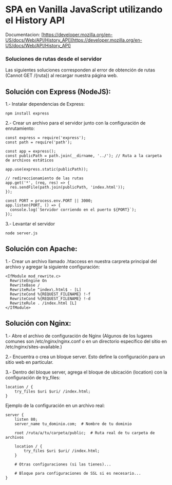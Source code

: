 # SPA en Vanilla JavaScript utilizando el History API

Documentacion: [https://developer.mozilla.org/en-US/docs/Web/API/History_API](https://developer.mozilla.org/en-US/docs/Web/API/History_API)

### Soluciones de rutas desde el servidor

Las siguientes soluciones corresponden al error de obtención de rutas (Cannot GET /{ruta}) al recargar nuestra página web. 

## Solución con Express (NodeJS):

1.- Instalar dependencias de Express:
~~~
npm install express
~~~

2.- Crear un archivo para el servidor junto con la configuración de enrutamiento:
~~~
const express = require('express');
const path = require('path');

const app = express();
const publicPath = path.join(__dirname, '../'); // Ruta a la carpeta de archivos estáticos

app.use(express.static(publicPath));

// redireccionamiento de las rutas
app.get('*', (req, res) => {
  res.sendFile(path.join(publicPath, 'index.html'));
});

const PORT = process.env.PORT || 3000;
app.listen(PORT, () => {
  console.log(`Servidor corriendo en el puerto ${PORT}`);
});
~~~

3.- Levantar el servidor
~~~
node server.js
~~~

## Solución con Apache:

1.- Crear un archivo llamado .htaccess en nuestra carpreta principal del archivo y agregar la siguiente configuración:
~~~
<IfModule mod_rewrite.c>
  RewriteEngine On
  RewriteBase /
  RewriteRule ^index\.html$ - [L]
  RewriteCond %{REQUEST_FILENAME} !-f
  RewriteCond %{REQUEST_FILENAME} !-d
  RewriteRule . /index.html [L]
</IfModule>
~~~

## Solución con Nginx:

1.- Abre el archivo de configuración de Nginx
(Algunos de los lugares comunes son /etc/nginx/nginx.conf o en un directorio específico del sitio en /etc/nginx/sites-available.)

2.- Encuentra o crea un bloque server. Esto define la configuración para un sitio web en particular.

3.- Dentro del bloque server, agrega el bloque de ubicación (location) con la configuración de try_files:

~~~
location / {
    try_files $uri $uri/ /index.html;
}
~~~

Ejemplo de la configuración en un archivo real:

~~~
server {
    listen 80;
    server_name tu_dominio.com;  # Nombre de tu dominio

    root /ruta/a/tu/carpeta/public;  # Ruta real de tu carpeta de archivos

    location / {
        try_files $uri $uri/ /index.html;
    }

    # Otras configuraciones (si las tienes)...

    # Bloque para configuraciones de SSL si es necesario...
}
~~~
